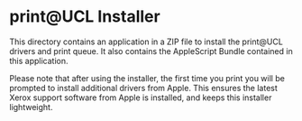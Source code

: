 # print@UCL Installer
This directory contains an application in a ZIP file to install the print@UCL drivers and print queue. It also contains the AppleScript Bundle contained in this application.

Please note that after using the installer, the first time you print you will be prompted to install additional drivers from Apple. This ensures the latest Xerox support software from Apple is installed, and keeps this installer lightweight.
